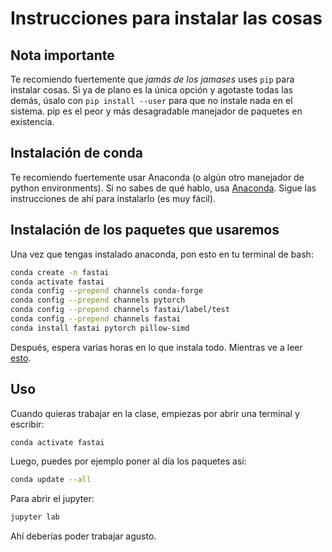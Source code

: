 # Instrucciones para instalar las cosas

## Nota importante
Te recomiendo fuertemente que *jamás de los jamases* uses `pip` para instalar cosas. Si ya de plano es la única opción y agotaste todas las demás, úsalo con `pip install --user` para que no instale nada en el sistema. pip es el peor y más desagradable manejador de paquetes en existencia.

## Instalación de conda
Te recomiendo fuertemente usar Anaconda (o algún otro manejador de python environments). Si no sabes de qué hablo, usa [Anaconda](https://www.anaconda.com/). Sigue las instrucciones de ahí para instalarlo (es muy fácil).

## Instalación de los paquetes que usaremos
Una vez que tengas instalado anaconda, pon esto en tu terminal de bash:

```bash
conda create -n fastai
conda activate fastai
conda config --prepend channels conda-forge
conda config --prepend channels pytorch
conda config --prepend channels fastai/label/test
conda config --prepend channels fastai
conda install fastai pytorch pillow-simd
```

Después, espera varias horas en lo que instala todo. Mientras ve a leer [esto](https://medium.com/@karpathy/software-2-0-a64152b37c35).

## Uso

Cuando quieras trabajar en la clase, empiezas por abrir una terminal y escribir:

```bash
conda activate fastai
```

Luego, puedes por ejemplo poner al día los paquetes así:

```bash
conda update --all
```

Para abrir el jupyter:
```bash
jupyter lab
```

Ahí deberías poder trabajar agusto.